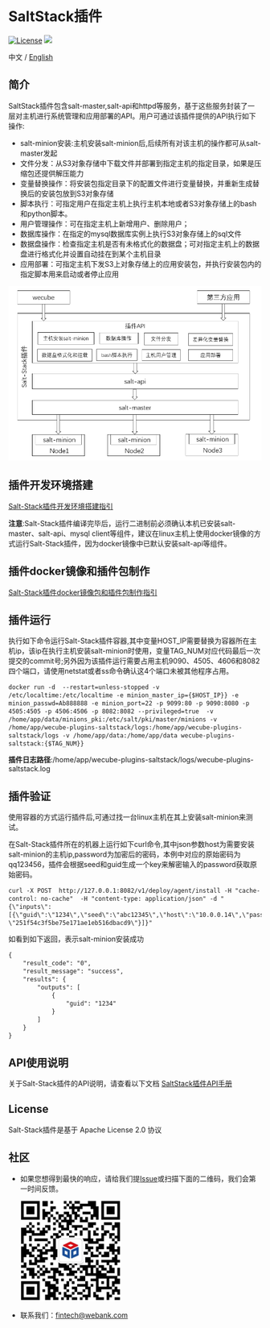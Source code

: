 # SaltStack插件
[![License](https://img.shields.io/badge/License-Apache%202.0-blue.svg)](https://opensource.org/licenses/Apache-2.0)
![](https://img.shields.io/badge/language-golang-orang.svg)
 
中文 / [English](README_EN.md)

## 简介
SaltStack插件包含salt-master,salt-api和httpd等服务，基于这些服务封装了一层对主机进行系统管理和应用部署的API。用户可通过该插件提供的API执行如下操作:
- salt-minion安装:主机安装salt-minion后,后续所有对该主机的操作都可从salt-master发起
- 文件分发：从S3对象存储中下载文件并部署到指定主机的指定目录，如果是压缩包还提供解压能力
- 变量替换操作：将安装包指定目录下的配置文件进行变量替换，并重新生成替换后的安装包放到S3对象存储
- 脚本执行：可指定用户在指定主机上执行主机本地或者S3对象存储上的bash和python脚本。
- 用户管理操作：可在指定主机上新增用户、删除用户；
- 数据库操作：在指定的mysql数据库实例上执行S3对象存储上的sql文件
- 数据盘操作：检查指定主机是否有未格式化的数据盘；可对指定主机上的数据盘进行格式化并设置自动挂在到某个主机目录
- 应用部署：可指定主机下发S3上对象存储上的应用安装包，并执行安装包内的指定脚本用来启动或者停止应用


<img src="./docs/images/architectrue.png" />

## 插件开发环境搭建
[Salt-Stack插件开发环境搭建指引](docs/compile/wecube-plugins-saltstack_build_dev_env.md)

**注意**:Salt-Stack插件编译完毕后，运行二进制前必须确认本机已安装salt-master、salt-api、mysql client等组件，建议在linux主机上使用docker镜像的方式运行Salt-Stack插件，因为docker镜像中已默认安装salt-api等组件。


## 插件docker镜像和插件包制作
[Salt-Stack插件docker镜像包和插件包制作指引](docs/compile/wecube-plugins-saltstack_compile_guide.md)

## 插件运行
执行如下命令运行Salt-Stack插件容器,其中变量HOST_IP需要替换为容器所在主机ip，该ip在执行主机安装salt-minion时使用，变量TAG_NUM对应代码最后一次提交的commit号;另外因为该插件运行需要占用主机9090、4505、4606和8082四个端口，请使用netstat或者ss命令确认这4个端口未被其他程序占用。

```
docker run -d  --restart=unless-stopped -v /etc/localtime:/etc/localtime -e minion_master_ip={$HOST_IP}} -e minion_passwd=Ab888888 -e minion_port=22 -p 9099:80 -p 9090:8080 -p 4505:4505 -p 4506:4506 -p 8082:8082 --privileged=true  -v /home/app/data/minions_pki:/etc/salt/pki/master/minions -v /home/app/wecube-plugins-saltstack/logs:/home/app/wecube-plugins-saltstack/logs -v /home/app/data:/home/app/data wecube-plugins-saltstack:{$TAG_NUM}}
```

**插件日志路径**:/home/app/wecube-plugins-saltstack/logs/wecube-plugins-saltstack.log

## 插件验证
使用容器的方式运行插件后,可通过找一台linux主机在其上安装salt-minion来测试。

在Salt-Stack插件所在的机器上运行如下curl命令,其中json参数host为需要安装salt-minion的主机ip,password为加密后的密码，本例中对应的原始密码为qq123456，插件会根据seed和guid生成一个key来解密输入的password获取原始密码。
```
curl -X POST  http://127.0.0.1:8082/v1/deploy/agent/install -H "cache-control: no-cache"  -H "content-type: application/json" -d "{\"inputs\":[{\"guid\":\"1234\",\"seed\":\"abc12345\",\"host\":\"10.0.0.14\",\"password\": \"251f54c3f5be75e171ae1eb516dbacd9\"}]}"
```

如看到如下返回，表示salt-minion安装成功
```
{
    "result_code": "0",
    "result_message": "success",
    "results": {
        "outputs": [
            {
                "guid": "1234"
            }
        ]
    }
}

```

## API使用说明
关于Salt-Stack插件的API说明，请查看以下文档
[SaltStack插件API手册](docs/api/wecube_plugins_saltstack_api_guide.md)

## License
Salt-Stack插件是基于 Apache License 2.0 协议

## 社区
- 如果您想得到最快的响应，请给我们提[Issue](https://github.com/WeBankPartners/wecube-plugin-saltstack/issues/new/choose)或扫描下面的二维码，我们会第一时间反馈。

	<div align="left">
	<img src="https://github.com/WeBankPartners/we-cmdb/blob/master/cmdb-wiki/images/wecube_qr_code.png"  height="200" width="200">
	</div>


- 联系我们：fintech@webank.com
